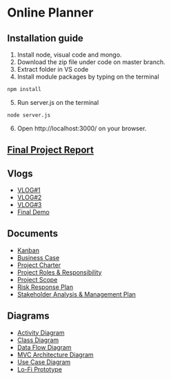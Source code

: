 # Online Planner

## Installation guide
1. Install node, visual code and mongo.
2. Download the zip file under code on master branch.
3. Extract folder in VS code
4. Install module packages by typing on the terminal
  ```sh
  npm install
  ```
5. Run server.js on the terminal
  ```sh
  node server.js
  ```
6. Open http://localhost:3000/ on your browser.

##

## [Final Project Report](https://github.com/thegalaxycoasters/Online-Planner/blob/master/Documentations/Final%20Project%20Document.pdf)

## Vlogs
* [VLOG#1](https://www.youtube.com/watch?v=1UI_BHZavNo)
* [VLOG#2](https://www.youtube.com/watch?v=V4jqAHabfxw)
* [VLOG#3](https://youtu.be/mJXggnIQv2w)
* [Final Demo](https://youtu.be/mJXggnIQv2w)

## Documents
* [Kanban](https://github.com/thegalaxycoasters/Online-Planner/projects/1)
* [Business Case](https://github.com/thegalaxycoasters/Online-Planner/blob/master/Documentations/Activity%20%232%20(Updated)/Business%20Case.pdf)
* [Project Charter](https://github.com/thegalaxycoasters/Online-Planner/blob/master/Documentations/Activity%20%232%20(Updated)/Project%20Charter.pdf)
* [Project Roles & Responsibility](https://github.com/thegalaxycoasters/Online-Planner/blob/master/Documentations/Activity%20%232%20(Updated)/Project%20Roles%20%26%20Responsibilities%20%2B%20RACI%20Chart.pdf)
* [Project Scope](https://github.com/thegalaxycoasters/Online-Planner/blob/master/Documentations/Activity%20%232%20(Updated)/Project%20Scope%20Statement.pdf)
* [Risk Response Plan](https://github.com/thegalaxycoasters/Online-Planner/blob/master/Documentations/Activity%20%232%20(Updated)/Risk%20Response%20Plan.pdf)
* [Stakeholder Analysis & Management Plan](https://github.com/thegalaxycoasters/Online-Planner/blob/master/Documentations/Activity%20%232%20(Updated)/Stake%20Holder%20Analysis%20%26%20Management%20Plan.pdf)

## Diagrams
* [Activity Diagram](https://github.com/thegalaxycoasters/Online-Planner/blob/master/Documentations/Activity%20%233%20(Updated)/Activity%20Diagram%20View.pdf)
* [Class Diagram](https://github.com/thegalaxycoasters/Online-Planner/blob/master/Documentations/Activity%20%233%20(Updated)/Class%20Diagram.png)
* [Data Flow Diagram](https://github.com/thegalaxycoasters/Online-Planner/blob/master/Documentations/Activity%20%233%20(Updated)/Data%20Flow%20Diagram.jpg)
* [MVC Architecture Diagram](https://github.com/thegalaxycoasters/Online-Planner/blob/master/Documentations/Activity%20%233%20(Updated)/MVC%20Architecture%20Diagram.jpg)
* [Use Case Diagram](https://github.com/thegalaxycoasters/Online-Planner/blob/master/Documentations/Activity%20%233%20(Updated)/Use%20Case%20Diagram.jpg)
* [Lo-Fi Prototype](https://github.com/thegalaxycoasters/Online-Planner/blob/master/Documentations/Activity%20%233%20(Updated)/Lo-Fi.jpg)

